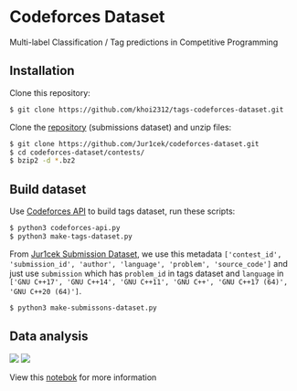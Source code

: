 # Codeforces Dataset 
Multi-label Classification / Tag predictions in Competitive Programming

## Installation

Clone this repository:

```sh
$ git clone https://github.com/khoi2312/tags-codeforces-dataset.git
```
Clone the [repository](https://github.com/Jur1cek/codeforces-dataset) (submissions dataset) and unzip files:

```sh
$ git clone https://github.com/Jur1cek/codeforces-dataset.git
$ cd codeforces-dataset/contests/
$ bzip2 -d *.bz2
```

## Build dataset
Use [Codeforces API](https://codeforces.com/apiHelp) to build tags dataset, run these scripts:

```sh
$ python3 codeforces-api.py
$ python3 make-tags-dataset.py
```

From [Jur1cek Submission Dataset](https://github.com/Jur1cek/codeforces-dataset), we use this metadata `['contest_id', 'submission_id', 'author', 'language', 'problem', 'source_code']` and just use `submission` which has `problem_id` in tags dataset and `language` in `['GNU C++17', 'GNU C++14', 'GNU C++11', 'GNU C++', 'GNU C++17 (64)', 'GNU C++20 (64)']`.

```sh
$ python3 make-submissons-dataset.py
```
## Data analysis

![](https://github.com/khoi2312/tags-codeforces-dataset/blob/main/1.png)
![](https://github.com/khoi2312/tags-codeforces-dataset/blob/main/2.png)

View this [notebok](analysis.ipynb) for more information
